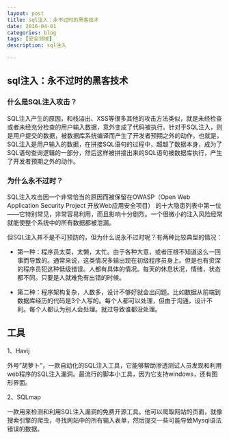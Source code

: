 ```yaml
---
layout: post
title: sql注入：永不过时的黑客技术
date: 2016-04-01
categories: blog
tags: [安全领域]
description: sql注入

---
```



## sql注入：永不过时的黑客技术
### 什么是SQL注入攻击？
SQL注入产生的原因，和栈溢出、XSS等很多其他的攻击方法类似，就是未经检查或者未经充分检查的用户输入数据，意外变成了代码被执行。针对于SQL注入，则是用户提交的数据，被数据库系统编译而产生了开发者预期之外的动作。也就是，SQL注入是用户输入的数据，在拼接SQL语句的过程中，超越了数据本身，成为了SQL语句查询逻辑的一部分，然后这样被拼接出来的SQL语句被数据库执行，产生了开发者预期之外的动作。
### 为什么永不过时？
SQL注入攻击因一个非常恰当的原因而被保留在OWASP（Open Web Application Security Project  开放Web应用安全项目） 的十大隐患列表中第一位——它特别常见，非常容易利用，而且影响十分剧烈。一个很微小的注入风险经常就能使整个系统中的所有数据都被泄漏。

但SQL注入并不是不可预防的，但为什么说永不过时呢？有两种比较典型的情况：

* 第一种：程序员太菜，太懒，太忙。由于各种大意，或者压根不知道这么一回事而导致的。通常来说，这类情况多输出现在初级程序员身上。但是也有资深的程序员犯这种低级错误。人都有具体的情况。每天的休息状况，情绪，状态都不同。只要是人就难免有出错的时候。

* 第二种：程序架构复杂，人数多，设计不够好就会出问题。比如数据从前端到数据库经历的代码是3个人写的。每个人都可以处理，但由于沟通，设计不利。每个人都认为别人会处理。就过导致谁都没处理。

## 工具
1、Havij

外号”胡萝卜“，一款自动化的SQL注入工具，它能够帮助渗透测试人员发现和利用web程序的SQL注入漏洞。最流行的脚本小工具，因为它支持windows，还有图形界面。

2、SQLmap

一款用来检测和利用SQL注入漏洞的免费开源工具。他可以爬取网站的页面，就像搜索引擎的爬虫，寻找网站中的所有输入表单，然后提交一些可能导致Mysql语法错误的数据。








